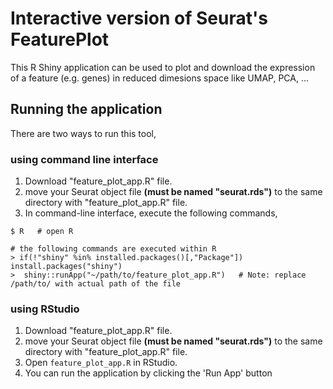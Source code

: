 # Interactive version of Seurat's FeaturePlot
This R Shiny application can be used to plot and download the expression of a feature (e.g. genes) in reduced dimesions space like UMAP, PCA, ...
## Running the application
There are two ways to run this tool,
### using command line interface
 1. Download "feature_plot_app.R" file.
 2. move your Seurat object file **(must be named "seurat.rds")** to the same directory with "feature_plot_app.R" file.
 3. In command-line interface, execute the following commands,
  ```
 $ R   # open R 
 
 # the following commands are executed within R
 > if(!"shiny" %in% installed.packages()[,"Package"]) install.packages("shiny")   
 >  shiny::runApp("~/path/to/feature_plot_app.R")   # Note: replace /path/to/ with actual path of the file
  ```
 ### using RStudio
 1. Download "feature_plot_app.R" file.
 2. move your Seurat object file **(must be named "seurat.rds")** to the same directory with "feature_plot_app.R" file.
 3. Open `feature_plot_app.R` in RStudio.
 4.  You can run the application by clicking the 'Run App' button
